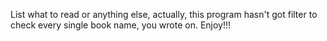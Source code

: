 List what to read or anything else, actually, this program hasn't got filter to check every single book name, you wrote on.
Enjoy!!!
